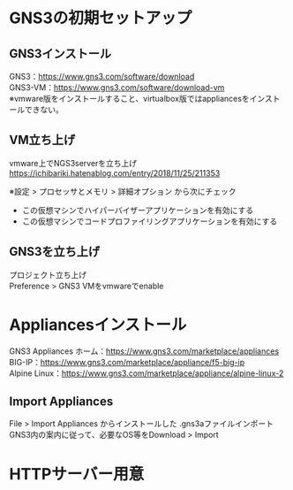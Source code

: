 # GNS3の初期セットアップ

## GNS3インストール

GNS3：https://www.gns3.com/software/download  
GNS3-VM：https://www.gns3.com/software/download-vm  
※vmware版をインストールすること、virtualbox版ではappliancesをインストールできない。  

## VM立ち上げ

vmware上でNGS3serverを立ち上げ  
https://ichibariki.hatenablog.com/entry/2018/11/25/211353  

※設定 > プロセッサとメモリ > 詳細オプション から次にチェック
- この仮想マシンでハイパーバイザーアプリケーションを有効にする
- この仮想マシンでコードプロファイリングアプリケーションを有効にする

## GNS3を立ち上げ

プロジェクト立ち上げ  
Preference > GNS3 VMをvmwareでenable  

# Appliancesインストール

GNS3 Appliances ホーム：https://www.gns3.com/marketplace/appliances  
BIG-IP：https://www.gns3.com/marketplace/appliance/f5-big-ip  
Alpine Linux：https://www.gns3.com/marketplace/appliance/alpine-linux-2  

## Import Appliances

File > Import Appliances からインストールした .gns3aファイルインポート  
GNS3内の案内に従って、必要なOS等をDownload > Import  

# HTTPサーバー用意




